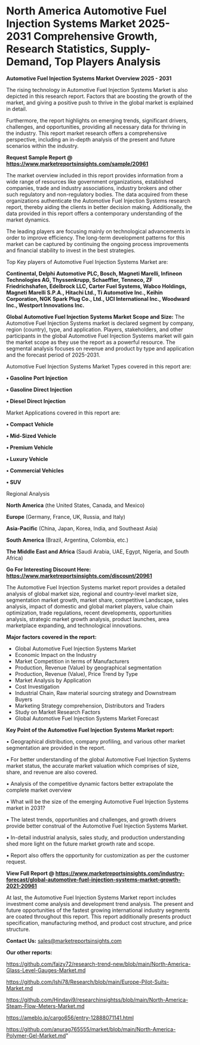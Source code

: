 # North America Automotive Fuel Injection Systems Market 2025-2031 Comprehensive Growth, Research Statistics, Supply-Demand,  Top Players Analysis

<Strong> Automotive Fuel Injection Systems Market Overview 2025 - 2031</strong>

The rising technology in Automotive Fuel Injection Systems Market is also depicted in this research report. Factors that are boosting the growth of the market, and giving a positive push to thrive in the global market is explained in detail.

Furthermore, the report highlights on emerging trends, significant drivers, challenges, and opportunities, providing all necessary data for thriving in the industry. This report market research offers a comprehensive perspective, including an in-depth analysis of the present and future scenarios within the industry.

<strong>Request Sample Report @ <a href=https://www.marketreportsinsights.com/sample/20961>https://www.marketreportsinsights.com/sample/20961</a></strong>

The market overview included in this report provides information from a wide range of resources like government organizations, established companies, trade and industry associations, industry brokers and other such regulatory and non-regulatory bodies. The data acquired from these organizations authenticate the Automotive Fuel Injection Systems research report, thereby aiding the clients in better decision making. Additionally, the data provided in this report offers a contemporary understanding of the market dynamics.

The leading players are focusing mainly on technological advancements in order to improve efficiency. The long-term development patterns for this market can be captured by continuing the ongoing process improvements and financial stability to invest in the best strategies.

Top Key players of Automotive Fuel Injection Systems Market are:

<strong>Continental, Delphi Automotive PLC, Bosch, Magneti Marelli, Infineon Technologies AG, Thyssenkrupp, Schaeffler, Tenneco, ZF Friedrichshafen, Edelbrock LLC, Carter Fuel Systems, Wabco Holdings, Magneti Marelli S.P.A., Hitachi Ltd., Ti Automotive Inc., Keihin Corporation, NGK Spark Plug Co., Ltd., UCI International Inc., Woodward Inc., Westport Innovations Inc.</strong>

<strong><b>Global Automotive Fuel Injection Systems Market Scope and Size:</b></strong>
The Automotive Fuel Injection Systems market is declared segment by company, region (country), type, and application. Players, stakeholders, and other participants in the global Automotive Fuel Injection Systems market will gain the market scope as they use the report as a powerful resource. The segmental analysis focuses on revenue and product by type and application and the forecast period of 2025-2031.

Automotive Fuel Injection Systems Market Types covered in this report are:

<strong>• Gasoline Port Injection

• Gasoline Direct Injection

• Diesel Direct Injection</strong>

Market Applications covered in this report are:

<strong>• Compact Vehicle

• Mid-Sized Vehicle

• Premium Vehicle

• Luxury Vehicle

• Commercial Vehicles

• SUV</strong> 

Regional Analysis

<strong>North America</strong> (the United States, Canada, and Mexico)

<strong>Europe</strong> (Germany, France, UK, Russia, and Italy)

<strong>Asia-Pacific</strong> (China, Japan, Korea, India, and Southeast Asia)

<strong>South America</strong> (Brazil, Argentina, Colombia, etc.)

<strong>The Middle East and Africa</strong> (Saudi Arabia, UAE, Egypt, Nigeria, and South Africa)

<strong>Go For Interesting Discount Here: <a href=https://www.marketreportsinsights.com/discount/20961>https://www.marketreportsinsights.com/discount/20961</a></strong>

The Automotive Fuel Injection Systems market report provides a detailed analysis of global market size, regional and country-level market size, segmentation market growth, market share, competitive Landscape, sales analysis, impact of domestic and global market players, value chain optimization, trade regulations, recent developments, opportunities analysis, strategic market growth analysis, product launches, area marketplace expanding, and technological innovations.

<strong><b>Major factors covered in the report:</b></strong>
<ul>
  <li>Global Automotive Fuel Injection Systems Market </li>
  <li>Economic Impact on the Industry</li>
  <li>Market Competition in terms of Manufacturers</li>
  <li>Production, Revenue (Value) by geographical segmentation</li>
  <li>Production, Revenue (Value), Price Trend by Type</li>
  <li>Market Analysis by Application</li>
  <li>Cost Investigation</li>
  <li>Industrial Chain, Raw material sourcing strategy and Downstream Buyers</li>
  <li>Marketing Strategy comprehension, Distributors and Traders</li>
  <li>Study on Market Research Factors</li>
  <li>Global Automotive Fuel Injection Systems Market Forecast</li>
</ul>

<strong><b>Key Point of the Automotive Fuel Injection Systems Market report:</b></strong>

• Geographical distribution, company profiling, and various other market segmentation are provided in the report.

• For better understanding of the global Automotive Fuel Injection Systems market status, the accurate market valuation which comprises of size, share, and revenue are also covered.

• Analysis of the competitive dynamic factors better extrapolate the complete market overview

• What will be the size of the emerging Automotive Fuel Injection Systems market in 2031?

• The latest trends, opportunities and challenges, and growth drivers provide better construal of the Automotive Fuel Injection Systems Market.

• In-detail industrial analysis, sales study, and production understanding shed more light on the future market growth rate and scope.

• Report also offers the opportunity for customization as per the customer request.

<strong><b>View Full Report @ <a href=https://www.marketreportsinsights.com/industry-forecast/global-automotive-fuel-injection-systems-market-growth-2021-20961>https://www.marketreportsinsights.com/industry-forecast/global-automotive-fuel-injection-systems-market-growth-2021-20961</a></b></strong>


At last, the Automotive Fuel Injection Systems Market report includes investment come analysis and development trend analysis. The present and future opportunities of the fastest growing international industry segments are coated throughout this report. This report additionally presents product specification, manufacturing method, and product cost structure, and price structure.

<strong>Contact Us:</strong>
sales@marketreportsinsights.com

<strong>Our other reports:</strong>

<a href=https://github.com/faizy72/research-trend-new/blob/main/North-America-Glass-Level-Gauges-Market.md>https://github.com/faizy72/research-trend-new/blob/main/North-America-Glass-Level-Gauges-Market.md</a>

<a href=https://github.com/Ishi78/Research/blob/main/Europe-Pilot-Suits-Market.md>https://github.com/Ishi78/Research/blob/main/Europe-Pilot-Suits-Market.md</a>

<a href=https://github.com/Hindavi9/researchinsightss/blob/main/North-America-Steam-Flow-Meters-Market.md>https://github.com/Hindavi9/researchinsightss/blob/main/North-America-Steam-Flow-Meters-Market.md</a>

<a href=https://ameblo.jp/cargo656/entry-12888071141.html>https://ameblo.jp/cargo656/entry-12888071141.html</a>

<a href=https://github.com/anurag765555/market/blob/main/North-America-Polymer-Gel-Market.md>https://github.com/anurag765555/market/blob/main/North-America-Polymer-Gel-Market.md</a>"
